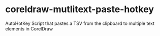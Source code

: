 # coreldraw-mutlitext-paste-hotkey
AutoHotKey Script that pastes a TSV from the clipboard to multiple text elements in CorelDraw
